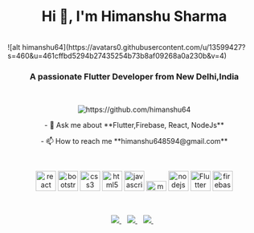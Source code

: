 <h1 align="center">Hi 👋, I'm Himanshu Sharma</h1>
&nbsp;&nbsp;
<div align=”center”>
![alt himanshu64](https://avatars0.githubusercontent.com/u/13599427?s=460&u=461cffbd5294b27435254b73b8af09268a0a230b&v=4)
&nbsp;&nbsp;
  </div>
<h3 align="center">A passionate Flutter Developer from New Delhi,India</h3>
&nbsp;&nbsp;
<p align="center"> <img src="https://komarev.com/ghpvc/?username=https://github.com/himanshu64" alt="https://github.com/himanshu64" /> </p>

<p align="center">
  - 💬 Ask me about **Flutter,Firebase, React, NodeJs**
  </p>

<p align="center">
  - 📫 How to reach me **himanshu648594@gmail.com**
  </p>
&nbsp;&nbsp;
<p align="center">
  <img src="https://konpa.github.io/devicon/devicon.git/icons/react/react-original-wordmark.svg" alt="react" width="40" height="auto"/> 
  <img src="https://konpa.github.io/devicon/devicon.git/icons/bootstrap/bootstrap-plain.svg" alt="bootstrap" width="40" height="auto"/> <img src="https://konpa.github.io/devicon/devicon.git/icons/css3/css3-original-wordmark.svg" alt="css3" width="40" height="auto"/> <img src="https://konpa.github.io/devicon/devicon.git/icons/html5/html5-original-wordmark.svg" alt="html5" width="40" height="auto"/> <img src="https://konpa.github.io/devicon/devicon.git/icons/javascript/javascript-original.svg" alt="javascript" width="40" height="auto"/> <img src="https://konpa.github.io/devicon/devicon.git/icons/mongodb/mongodb-original-wordmark.svg" alt="mongodb" width="40" height="20"/> <img src="https://konpa.github.io/devicon/devicon.git/icons/nodejs/nodejs-original-wordmark.svg" alt="nodejs" width="40" height="auto"/>
<img src="https://flutter.dev/images/catalog-widget-placeholder.png" alt="Flutter" width="40" height="auto"/>
  
  <img src="https://www.gstatic.com/devrel-devsite/prod/v2e3f09d6e6536badfdb5bf4153d08404c10f0bdcdc9056b4896a90327dc2c4ff/firebase/images/lockup.png" width="auro" height="40" alt="firebase"/>
</p>
 &nbsp;&nbsp;
 &nbsp;&nbsp;

<p align="center">
<a href="https://wa.me/7530847637?text=Hi!%20 Himanshu">
    <img src="https://img.shields.io/badge/WHATSAPP-%2325D366.svg?&style=for-the-badge&logo=whatsapp&logoColor=white" />    
  </a>&nbsp;&nbsp;
  <a href="https://www.linkedin.com/in/himanshu-sharma-0666a5129">
    <img src="https://img.shields.io/badge/linkedin-%230077B5.svg?&style=for-the-badge&logo=linkedin&logoColor=white" />
  </a>&nbsp;&nbsp;
  <a href="https://www.instagram.com/himanshu.sharma.64/">
    <img src="https://img.shields.io/badge/instagram-%23E4405F.svg?&style=for-the-badge&logo=instagram&logoColor=white" />        
  </a>&nbsp;&nbsp;
</p>

<!--
<h1 align='center'>
  Hi there 👋 I'm Himanshu Sharma 👨‍💻
</h1>
<!--
<p align='center'>
  A Flutter Developer from New Delhi, India.
</p>
<!--
<p align='center'>
  <a href="https://wa.me/7530847637?text=Hi!%20 Himanshu">
    <img src="https://img.shields.io/badge/WHATSAPP-%2325D366.svg?&style=for-the-badge&logo=whatsapp&logoColor=white" />    
  </a>&nbsp;&nbsp;
  <a href="https://www.linkedin.com/in/himanshu-sharma-0666a5129">
    <img src="https://img.shields.io/badge/linkedin-%230077B5.svg?&style=for-the-badge&logo=linkedin&logoColor=white" />
  </a>&nbsp;&nbsp;
  <a href="https://www.instagram.com/himanshu.sharma.64/">
    <img src="https://img.shields.io/badge/instagram-%23E4405F.svg?&style=for-the-badge&logo=instagram&logoColor=white" />        
  </a>&nbsp;&nbsp;
</p>

<!--
<p align='center'>
  📫 How to reach me: <a href='mailto:himanshu648594@gmail.com'>himanshu648594@gmail.com</a>
</p>

<!--
**himanshu64/himanshu64** is a ✨ _special_ ✨ repository because its `README.md` (this file) appears on your GitHub profile.

Here are some ideas to get you started:

- 🔭 I’m currently working on ...
- 🌱 I’m currently learning ...
- 👯 I’m looking to collaborate on ...
- 🤔 I’m looking for help with ...
- 💬 Ask me about ...
- 📫 How to reach me: ...
- 😄 Pronouns: ...
- ⚡ Fun fact: ...
-->
